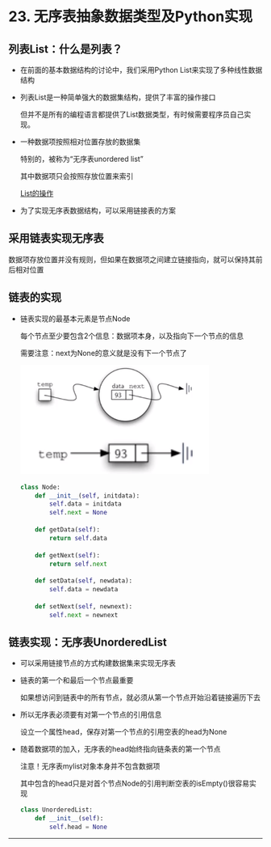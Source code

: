 # 23. 无序表抽象数据类型及Python实现

## 列表List：什么是列表？

- 在前面的基本数据结构的讨论中，我们采用Python List来实现了多种线性数据结构
- 列表List是一种简单强大的数据集结构，提供了丰富的操作接口

    但并不是所有的编程语言都提供了List数据类型，有时候需要程序员自己实现。

- 一种数据项按照相对位置存放的数据集

    特别的，被称为“无序表unordered list”

    其中数据项只会按照存放位置来索引

    [List的操作](23%20%E6%97%A0%E5%BA%8F%E8%A1%A8%E6%8A%BD%E8%B1%A1%E6%95%B0%E6%8D%AE%E7%B1%BB%E5%9E%8B%E5%8F%8APython%E5%AE%9E%E7%8E%B0%20ef59078f0bee43ce8449f386d9861a6f/List%E7%9A%84%E6%93%8D%E4%BD%9C%20d93845ed44194cbca2af92f8f92a7efa.csv)

- 为了实现无序表数据结构，可以采用链接表的方案

## 采用链表实现无序表

数据项存放位置并没有规则，但如果在数据项之间建立链接指向，就可以保持其前后相对位置

## 链表的实现

- 链表实现的最基本元素是节点Node

    每个节点至少要包含2个信息：数据项本身，以及指向下一个节点的信息

    需要注意：next为None的意义就是没有下一个节点了

    ![23%20%E6%97%A0%E5%BA%8F%E8%A1%A8%E6%8A%BD%E8%B1%A1%E6%95%B0%E6%8D%AE%E7%B1%BB%E5%9E%8B%E5%8F%8APython%E5%AE%9E%E7%8E%B0%20ef59078f0bee43ce8449f386d9861a6f.png](23%20%E6%97%A0%E5%BA%8F%E8%A1%A8%E6%8A%BD%E8%B1%A1%E6%95%B0%E6%8D%AE%E7%B1%BB%E5%9E%8B%E5%8F%8APython%E5%AE%9E%E7%8E%B0%20ef59078f0bee43ce8449f386d9861a6f.png)

    ```python
    class Node:
        def __init__(self, initdata):
            self.data = initdata
            self.next = None

        def getData(self):
            return self.data
        
        def getNext(self):
            return self.next
        
        def setData(self, newdata):
            self.data = newdata

        def setNext(self, newnext):
            self.next = newnext
    ```

## 链表实现：无序表UnorderedList

- 可以采用链接节点的方式构建数据集来实现无序表
- 链表的第一个和最后一个节点最重要

    如果想访问到链表中的所有节点，就必须从第一个节点开始沿着链接遍历下去

- 所以无序表必须要有对第一个节点的引用信息

    设立一个属性head，保存对第一个节点的引用空表的head为None

- 随着数据项的加入，无序表的head始终指向链条表的第一个节点

    注意！无序表mylist对象本身并不包含数据项

    其中包含的head只是对首个节点Node的引用判断空表的isEmpty()很容易实现

    ```python
    class UnorderedList:
        def __init__(self):
            self.head = None
    ```

---